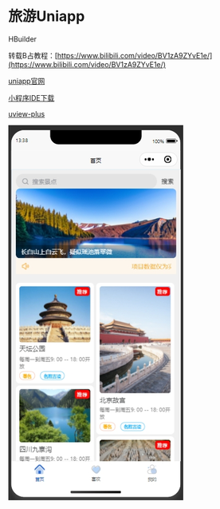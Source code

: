 # 旅游Uniapp
HBuilder

转载B占教程：[https://www.bilibili.com/video/BV1zA9ZYvE1e/](https://www.bilibili.com/video/BV1zA9ZYvE1e/)

[uniapp官网](https://uniapp.dcloud.net.cn/)

[小程序IDE下载](https://developers.weixin.qq.com/miniprogram/dev/devtools/download.html)

[uview-plus](https://uview-plus.jiangruyi.com/)

![](./旅游uniapp笔记/assets/首页.png)

